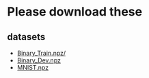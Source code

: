 # Please download these
## datasets
 * <a href="https://s3.amazonaws.com/intranet-projects-files/holbertonschool-ml/Binary_Train.npz">Binary_Train.npz/</a>
 * <a href="https://s3.amazonaws.com/intranet-projects-files/holbertonschool-ml/Binary_Dev.npz">Binary_Dev.npz</a>
 * <a href="https://s3.amazonaws.com/intranet-projects-files/holbertonschool-ml/MNIST.npz">MNIST.npz</a>


